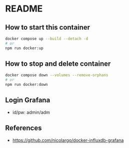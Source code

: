 # README

## How to start this container

```bash
docker compose up --build --detach -d
# or
npm run docker:up
```

## How to stop and delete container

```bash
docker compose down --volumes --remove-orphans
# or
npm run docker:down
```

## Login Grafana

- id/pw: admin/adm

## References

- <https://github.com/nicolargo/docker-influxdb-grafana>
